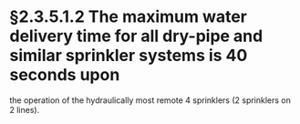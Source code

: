 # §2.3.5.1.2 The maximum water delivery time for all dry-pipe and similar sprinkler systems is 40 seconds upon



the operation of the hydraulically most remote 4 sprinklers (2 sprinklers on 2 lines).